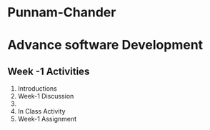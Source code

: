 # Punnam-Chander

# Advance software Development
## Week -1 Activities

<ol>
  <li> Introductions</li>
  <li> Week-1 Discussion<li>
  <li> In Class Activity</li>
  <li> Week-1 Assignment</li>
</ol>
